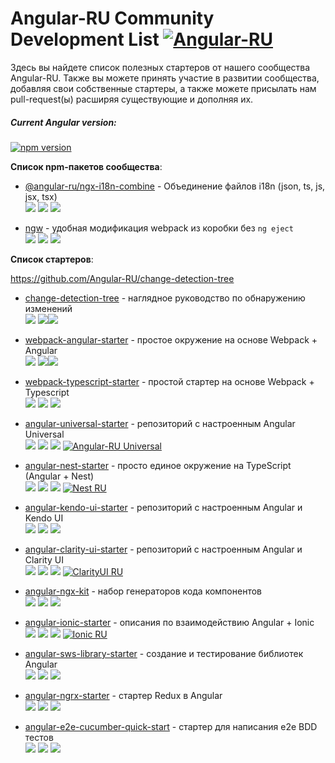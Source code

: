 # Angular-RU Community Development List [![Angular-RU](https://img.shields.io/badge/Telegram_chat:-Angular_RU-216bc1.svg?style=flat)](https://t.me/angular_ru)

Здесь вы найдете список полезных стартеров от нашего сообщества Angular-RU. Также вы можете принять участие в развитии сообщества, добавляя свои собственные стартеры, а также можете присылать нам pull-request(ы) расширяя существующие и дополняя их.

##### Current Angular version:
[![npm version](https://badge.fury.io/js/%40angular%2Fcore.svg)](https://www.npmjs.com/~angular)


**Список npm-пакетов сообщества**:

* [@angular-ru/ngx-i18n-combine](https://github.com/Angular-RU/ngx-i18n-combine) - Объединение файлов i18n (json, ts, js, jsx, tsx) <br> ![](https://img.shields.io/github/stars/Angular-RU/ngx-i18n-combine.svg?style=social&logo=github) ![](https://img.shields.io/github/forks/Angular-RU/ngx-i18n-combine.svg?style=social&logo=github) ![](https://img.shields.io/github/issues/Angular-RU/ngx-i18n-combine.svg?style=social&logo=github) 

* [ngw](https://github.com/Angular-RU/ngw) - удобная модификация webpack из коробки без `ng eject` <br> ![](https://img.shields.io/github/stars/Angular-RU/ngw.svg?style=social&logo=github) ![](https://img.shields.io/github/forks/Angular-RU/ngw.svg?style=social&logo=github) ![](https://img.shields.io/github/issues/Angular-RU/ngw.svg?style=social&logo=github) <br>

**Список стартеров**:

https://github.com/Angular-RU/change-detection-tree

* [change-detection-tree](https://github.com/Angular-RU/change-detection-tree) - наглядное руководство по обнаружению изменений
<br> ![](https://img.shields.io/github/stars/Angular-RU/change-detection-tree.svg?style=social&logo=github) ![](https://img.shields.io/github/forks/Angular-RU/change-detection-tree.svg?style=social&logo=github)![](https://img.shields.io/github/issues/Angular-RU/change-detection-tree.svg?style=social&logo=github) <br>

* [webpack-angular-starter](https://github.com/Angular-RU/webpack-angular-starter) - простое окружение на основе Webpack + Angular
<br> ![](https://img.shields.io/github/stars/Angular-RU/webpack-angular-starter.svg?style=social&logo=github) ![](https://img.shields.io/github/forks/Angular-RU/webpack-angular-starter.svg?style=social&logo=github)![](https://img.shields.io/github/issues/Angular-RU/webpack-angular-starter.svg?style=social&logo=github) <br>

* [webpack-typescript-starter](https://github.com/Angular-RU/webpack-typescript-starter) - простой стартер на основе Webpack + Typescript <br> ![](https://img.shields.io/github/stars/Angular-RU/webpack-typescript-starter.svg?style=social&logo=github) ![](https://img.shields.io/github/forks/Angular-RU/webpack-typescript-starter.svg?style=social&logo=github) ![](https://img.shields.io/github/issues/Angular-RU/webpack-typescript-starter.svg?style=social&logo=github) <br>

* [angular-universal-starter](https://github.com/Angular-RU/angular-universal-starter) - репозиторий с настроенным Angular Universal <br> ![](https://img.shields.io/github/stars/Angular-RU/angular-universal-starter.svg?style=social&logo=github) ![](https://img.shields.io/github/forks/Angular-RU/angular-universal-starter.svg?style=social&logo=github) ![](https://img.shields.io/github/issues/Angular-RU/angular-universal-starter.svg?style=social&logo=github) [![Angular-RU Universal](https://img.shields.io/badge/Telegram_chat:-Angular_RU_Universal-14b102.svg?style=flat)](https://t.me/angular_universal_ru) <br>

* [angular-nest-starter](https://github.com/Angular-RU/angular-nest-starter) - просто единое окружение на TypeScript (Angular + Nest)
<br> ![](https://img.shields.io/github/stars/Angular-RU/angular-nest-starter.svg?style=social&logo=github) ![](https://img.shields.io/github/forks/Angular-RU/angular-nest-starter.svg?style=social&logo=github) ![](https://img.shields.io/github/issues/Angular-RU/angular-nest-starter.svg?style=social&logo=github) [![Nest RU](https://img.shields.io/badge/Telegram_chat:-Nest_RU-e42449.svg?style=flat)](https://t.me/nest_ru) <br>

* [angular-kendo-ui-starter](https://github.com/Angular-RU/angular-kendo-ui-starter) - репозиторий с настроенным Angular и Kendo UI
<br> ![](https://img.shields.io/github/stars/Angular-RU/angular-kendo-ui-starter.svg?style=social&logo=github) ![](https://img.shields.io/github/forks/Angular-RU/angular-kendo-ui-starter.svg?style=social&logo=github) ![](https://img.shields.io/github/issues/Angular-RU/angular-kendo-ui-starter.svg?style=social&logo=github) <br>

* [angular-clarity-ui-starter](https://github.com/Angular-RU/angular-clarity-ui-starter) - репозиторий с настроенным Angular и Clarity UI <br> ![](https://img.shields.io/github/stars/Angular-RU/angular-clarity-ui-starter.svg?style=social&logo=github) ![](https://img.shields.io/github/forks/Angular-RU/angular-clarity-ui-starter.svg?style=social&logo=github) ![](https://img.shields.io/github/issues/Angular-RU/angular-clarity-ui-starter.svg?style=social&logo=github) [![ClarityUI RU](https://img.shields.io/badge/Telegram_chat:-ClarityUI_RU-f28b00.svg?style=flat)](https://t.me/clarity_ui) <br>

* [angular-ngx-kit](https://github.com/Angular-RU/angular-ngx-kit) - набор генераторов кода компонентов
<br> ![](https://img.shields.io/github/stars/Angular-RU/angular-ngx-kit.svg?style=social&logo=github) ![](https://img.shields.io/github/forks/Angular-RU/angular-ngx-kit.svg?style=social&logo=github) ![](https://img.shields.io/github/issues/Angular-RU/angular-ngx-kit.svg?style=social&logo=github) <br>

* [angular-ionic-starter](https://github.com/Angular-RU/angular-ionic-starter) - описания по взаимодействию Angular + Ionic
<br> ![](https://img.shields.io/github/stars/Angular-RU/angular-ionic-starter.svg?style=social&logo=github) ![](https://img.shields.io/github/forks/Angular-RU/angular-ionic-starter.svg?style=social&logo=github) ![](https://img.shields.io/github/issues/Angular-RU/angular-ionic-starter.svg?style=social&logo=github) [![Ionic RU](https://img.shields.io/badge/Telegram_chat:-Ionic_RU-498af3.svg?style=flat)](https://t.me/pro_ionic) <br>

* [angular-sws-library-starter](https://github.com/Angular-RU/angular-sws-library-starter) - создание и тестирование библиотек Angular
<br> ![](https://img.shields.io/github/stars/Angular-RU/angular-sws-library-starter.svg?style=social&logo=github) ![](https://img.shields.io/github/forks/Angular-RU/angular-sws-library-starter.svg?style=social&logo=github) ![](https://img.shields.io/github/issues/Angular-RU/angular-sws-library-starter.svg?style=social&logo=github) <br>

* [angular-ngrx-starter](https://github.com/Angular-RU/angular-ngrx-starter) - стартер Redux в Angular
<br> ![](https://img.shields.io/github/stars/Angular-RU/angular-ngrx-starter.svg?style=social&logo=github) ![](https://img.shields.io/github/forks/Angular-RU/angular-ngrx-starter.svg?style=social&logo=github) ![](https://img.shields.io/github/issues/Angular-RU/angular-ngrx-starter.svg?style=social&logo=github) <br>

* [angular-e2e-cucumber-quick-start](https://github.com/Angular-RU/angular-e2e-cucumber-quick-start) - стартер для написания e2e BDD тестов 
<br> ![](https://img.shields.io/github/stars/Angular-RU/angular-e2e-cucumber-quick-start.svg?style=social&logo=github) ![](https://img.shields.io/github/forks/Angular-RU/angular-e2e-cucumber-quick-start.svg?style=social&logo=github) ![](https://img.shields.io/github/issues/Angular-RU/angular-e2e-cucumber-quick-start.svg?style=social&logo=github) <br>
